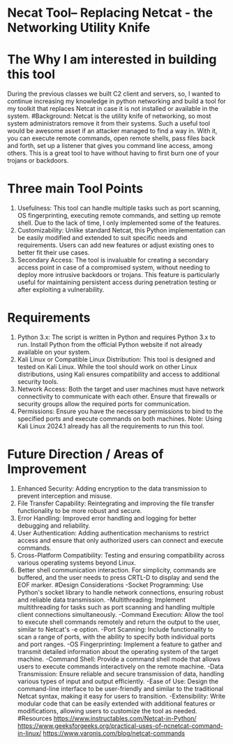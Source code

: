 # Necat Tool– Replacing Netcat - the Networking Utility Knife
# The Why I am interested in building this tool
   During the previous classes we built C2 client and servers, so, I wanted to continue increasing my knowledge in python networking and build a tool for my toolkit that replaces Netcat in 
   case it is not installed or available in the system.
#Background:
Netcat is the utility knife of networking, so most system administrators remove it from their systems. Such a useful tool would be awesome asset if an attacker managed to find a way in. With it, you can execute remote commands, open remote shells, pass files back and forth, set up a listener that gives you command line access, among others. This is a great tool to have without having to first burn one of your trojans or backdoors. 
# Three main Tool Points
   1.	Usefulness: This tool can handle multiple tasks such as port scanning, OS fingerprinting, executing remote commands, and setting up remote shell. Due to the lack of time, I only          implemented some of the features.
   2.	Customizability: Unlike standard Netcat, this Python implementation can be easily modified and extended to suit specific needs and requirements. Users can add new features or adjust      existing ones to better fit their use cases.
   3.	Secondary Access: The tool is invaluable for creating a secondary access point in case of a compromised system, without needing to deploy more intrusive backdoors or trojans. This         feature is particularly useful for maintaining persistent access during penetration testing or after exploiting a vulnerability.
# Requirements
   1.	Python 3.x: The script is written in Python and requires Python 3.x to run. Install Python from the official Python website if not already available on your system.
   2.	Kali Linux or Compatible Linux Distribution: This tool is designed and tested on Kali Linux. While the tool should work on other Linux distributions, using Kali ensures compatibility    and access to additional security tools.
   3.	Network Access: Both the target and user machines must have network connectivity to communicate with each other. Ensure that firewalls or security groups allow the required ports for    communication.
   4.	Permissions: Ensure you have the necessary permissions to bind to the specified ports and execute commands on both machines.
   Note: Using Kali Linux 2024.1 already has all the requirements to run this tool.
# Future Direction / Areas of Improvement
   1.	Enhanced Security: Adding encryption to the data transmission to prevent interception and misuse.
   2.	File Transfer Capability: Reintegrating and improving the file transfer functionality to be more robust and secure.
   3.	Error Handling: Improved error handling and logging for better debugging and reliability.
   4.	User Authentication: Adding authentication mechanisms to restrict access and ensure that only authorized users can connect and execute commands.
   5.	Cross-Platform Compatibility: Testing and ensuring compatibility across various operating systems beyond Linux.
   6.	Better shell communication interaction. For simplicity, commands are buffered, and the user needs to press CRTL-D to display and send the EOF marker.
#Design Considerations
   -Socket Programming: Use Python's socket library to handle network connections, ensuring robust and reliable data transmission.
   -Multithreading: Implement multithreading for tasks such as port scanning and handling multiple client connections simultaneously.
   -Command Execution: Allow the tool to execute shell commands remotely and return the output to the user, similar to Netcat's -e option.
   -Port Scanning: Include functionality to scan a range of ports, with the ability to specify both individual ports and port ranges.
   -OS Fingerprinting: Implement a feature to gather and transmit detailed information about the operating system of the target machine.
   -Command Shell: Provide a command shell mode that allows users to execute commands interactively on the remote machine.
   -Data Transmission: Ensure reliable and secure transmission of data, handling various types of input and output efficiently.
   -Ease of Use: Design the command-line interface to be user-friendly and similar to the traditional Netcat syntax, making it easy for users to transition.
   -Extensibility: Write modular code that can be easily extended with additional features or modifications, allowing users to customize the tool as needed.
#Resources
https://www.instructables.com/Netcat-in-Python/
https://www.geeksforgeeks.org/practical-uses-of-ncnetcat-command-in-linux/
https://www.varonis.com/blog/netcat-commands
